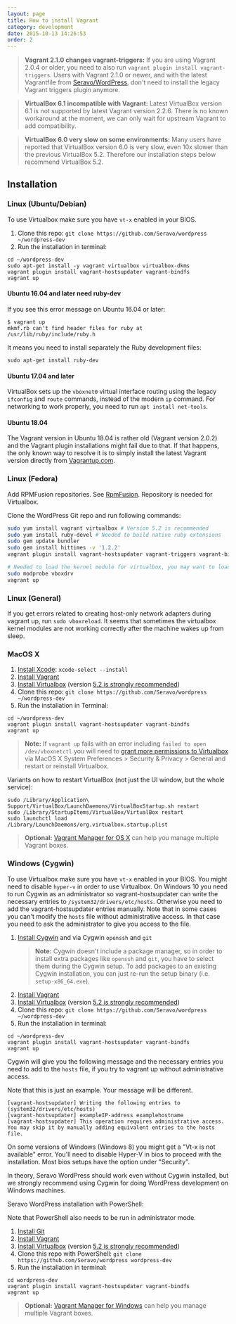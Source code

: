 ```yaml
---
layout: page
title: How to install Vagrant
category: development
date: 2015-10-13 14:26:53
order: 2
---
```


> **Vagrant 2.1.0 changes vagrant-triggers:** If you are using Vagrant 2.0.4 or older, you need to also run `vagrant plugin install vagrant-triggers`. Users with Vagrant 2.1.0 or newer, and with the latest Vagrantfile from [Seravo/WordPress](https://github.com/Seravo/wordpress), don't need to install the legacy Vagrant triggers plugin anymore.

> **VirtualBox 6.1 incompatible with Vagrant:** Latest VirtualBox version 6.1 is not supported by latest Vagrant version 2.2.6. There is no known workaround at the moment, we can only wait for upstream Vagrant to add compatibility.

> **VirtualBox 6.0 very slow on some environments:** Many users have reported that VirtualBox version 6.0 is very slow, even 10x slower than the previous VirtualBox 5.2. Therefore our installation steps below recommend VirtualBox 5.2.

## Installation

### Linux (Ubuntu/Debian)

To use Virtualbox make sure you have ```vt-x``` enabled in your BIOS.

1. Clone this repo: `git clone https://github.com/Seravo/wordpress ~/wordpress-dev`
2. Run the installation in terminal:
```
cd ~/wordpress-dev
sudo apt-get install -y vagrant virtualbox virtualbox-dkms
vagrant plugin install vagrant-hostsupdater vagrant-bindfs
vagrant up
```

#### Ubuntu 16.04 and later need ruby-dev

If you see this error message on Ubuntu 16.04 or later:

```
$ vagrant up
mkmf.rb can't find header files for ruby at /usr/lib/ruby/include/ruby.h
```

It means you need to install separately the Ruby development files:

```
sudo apt-get install ruby-dev
```

#### Ubuntu 17.04 and later

VirtualBox sets up the `vboxnet0` virtual interface routing using the legacy `ifconfig` and `route`
commands, instead of the modern `ip` command. For networking to work properly, you need to run
`apt install net-tools`.

#### Ubuntu 18.04

The Vagrant version in Ubuntu 18.04 is rather old (Vagrant version 2.0.2) and the Vagrant plugin installations might fail due to that. If that happens, the only known way to resolve it is to simply install the latest Vagrant version directly from [Vagrantup.com](https://www.vagrantup.com/downloads.html).

### Linux (Fedora)

Add RPMFusion repositories. See  [RpmFusion](http://rpmfusion.org/). Repository is
needed for Virtualbox.

Clone the WordPress Git repo and run following commands:

```bash
sudo yum install vagrant virtualbox # Version 5.2 is recommended
sudo yum install ruby-devel # Needed to build native ruby extensions
sudo gem update bundler
sudo gem install hittimes -v '1.2.2'
vagrant plugin install vagrant-hostsupdater vagrant-triggers vagrant-bindfs

# Needed to load the kernel module for virtualbox, you may want to load it automatically on boot...
sudo modprobe vboxdrv
vagrant up
```

### Linux (General)

If you get errors related to creating host-only network adapters during vagrant up, run ```sudo vboxreload```.
It seems that sometimes the virtualbox kernel modules are not working correctly after the machine wakes up from sleep.

### MacOS X

1. [Install Xcode](https://developer.apple.com/xcode/downloads/): `xcode-select --install`
2. [Install Vagrant](https://www.vagrantup.com/docs/installation/)
3. [Install Virtualbox](https://www.virtualbox.org) (version [5.2 is strongly recommended](https://www.virtualbox.org/wiki/Download_Old_Builds_5_2))
4. Clone this repo: `git clone https://github.com/Seravo/wordpress ~/wordpress-dev`
5. Run the installation in Terminal:
```
cd ~/wordpress-dev
vagrant plugin install vagrant-hostsupdater vagrant-bindfs
vagrant up
```

> **Note:** If `vagrant up` fails with an error including `failed to open /dev/vboxnetctl` you will need to [grant more permissions to Virtualbox](https://developer.apple.com/library/archive/technotes/tn2459/_index.html) via MacOS X System Preferences > Security & Privacy > General and restart or reinstall Virtualbox.

Variants on how to restart VirtualBox (not just the UI window, but the whole service):
```
sudo /Library/Application\ Support/VirtualBox/LaunchDaemons/VirtualBoxStartup.sh restart
sudo /Library/StartupItems/VirtualBox/VirtualBox restart
sudo launchctl load /Library/LaunchDaemons/org.virtualbox.startup.plist
```

> **Optional:** [Vagrant Manager for OS X](http://vagrantmanager.com/) can help you manage multiple Vagrant boxes.

### Windows (Cygwin)

To use Virtualbox make sure you have ```vt-x``` enabled in your BIOS.
You might need to disable ```hyper-v``` in order to use Virtualbox.
On Windows 10 you need to run Cygwin as an administrator so vagrant-hostsupdater can write the necessary entries to ```/system32/drivers/etc/hosts```. Otherwise you need to add the vagrant-hostsupdater entries manually.
Note that in some cases you can't modify the ```hosts``` file without administrative access. In that case you need to ask the administrator to give you access to the file.

1. [Install Cygwin](https://www.cygwin.com/) and via Cygwin `openssh` and `git`
    > **Note:** Cygwin doesn't include a package manager, so in order to install extra packages like `openssh` and `git`, you have to select them during the Cygwin setup. To add packages to an existing Cygwin installation, you can just re-run the setup binary (i.e. `setup-x86_64.exe`).
2. [Install Vagrant](https://www.vagrantup.com/docs/installation/)
3. [Install Virtualbox](https://www.virtualbox.org/) (version [5.2 is strongly recommended](https://www.virtualbox.org/wiki/Download_Old_Builds_5_2))
4. Clone this repo: `git clone https://github.com/Seravo/wordpress ~/wordpress-dev`
5. Run the installation in terminal:
```
cd ~/wordpress-dev
vagrant plugin install vagrant-hostsupdater vagrant-bindfs
vagrant up
```
Cygwin will give you the following message and the necessary entries you need to add to the ```hosts``` file, if you try to vagrant up without administrative access.

Note that this is just an example. Your message will be different.
```
[vagrant-hostsupdater] Writing the following entries to (system32/drivers/etc/hosts)
[vagrant-hostsupdater] exampleIP-address examplehostname
[vagrant-hostsupdater] This operation requires administrative access.
You may skip it by manually adding equivalent entries to the hosts file.
```

On some versions of Windows (Windows 8) you might get a "Vt-x is not available" error. You'll need to disable Hyper-V in bios to proceed with the installation.
Most bios setups have the option under "Security".

In theory, Seravo WordPress should work even without Cygwin installed, but we strongly recommend using Cygwin for doing WordPress development on Windows machines.

Seravo WordPress installation with PowerShell:

Note that PowerShell also needs to be run in administrator mode.

1. [Install Git](https://git-scm.com/downloads)
2. [Install Vagrant](https://www.vagrantup.com/docs/installation/)
3. [Install Virtualbox](https://www.virtualbox.org/) (version [5.2 is strongly recommended](https://www.virtualbox.org/wiki/Download_Old_Builds_5_2))
4. Clone this repo with PowerShell: `git clone https://github.com/Seravo/wordpress wordpress-dev`
5. Run the installation in terminal:
```
cd wordpress-dev
vagrant plugin install vagrant-hostsupdater vagrant-bindfs
vagrant up
```

> **Optional:** [Vagrant Manager for Windows](http://vagrantmanager.com/windows/) can help you manage multiple Vagrant boxes.
